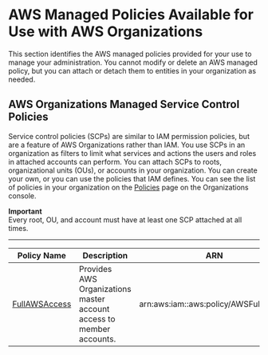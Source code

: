 # AWS Managed Policies Available for Use with AWS Organizations<a name="orgs_reference_available-policies"></a>

This section identifies the AWS managed policies provided for your use to manage your administration\. You cannot modify or delete an AWS managed policy, but you can attach or detach them to entities in your organization as needed\.

## AWS Organizations Managed Service Control Policies<a name="ref-managed-policies"></a>

Service control policies \(SCPs\) are similar to IAM permission policies, but are a feature of AWS Organizations rather than IAM\. You use SCPs in an organization as filters to limit what services and actions the users and roles in attached accounts can perform\. You can attach SCPs to roots, organizational units \(OUs\), or accounts in your organization\. You can create your own, or you can use the policies that IAM defines\. You can see the list of policies in your organization on the [Policies](https://console.aws.amazon.com/organizations/?#/policies) page on the Organizations console\.

**Important**  
Every root, OU, and account must have at least one SCP attached at all times\.


****  

| Policy Name | Description | ARN | 
| --- | --- | --- | 
| [FullAWSAccess](https://console.aws.amazon.com/organizations/?#/policies/p-FullAWSAccess) | Provides AWS Organizations master account access to member accounts\. | arn:aws:iam::aws:policy/AWSFullAccess | 